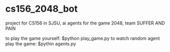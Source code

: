 # cs156_2048_bot
project for CS156 in SJSU, ai agents for the game 2048, team SUFFER AND PAIN

to play the game yourself:
$python play_game.py
to watch random agent play the game:
$pythin agents.py
